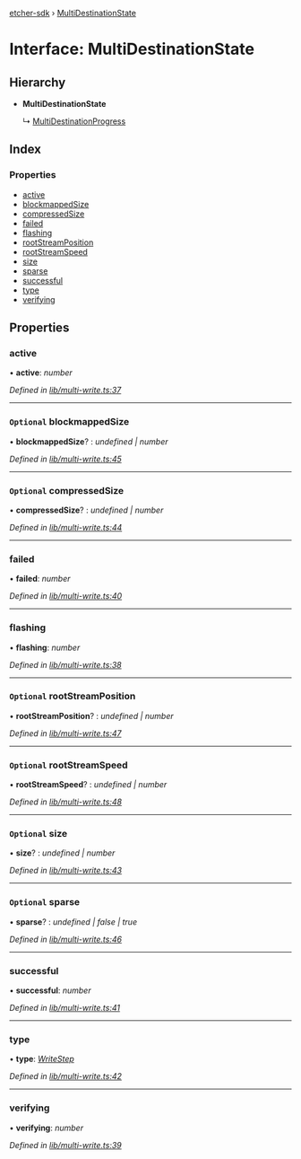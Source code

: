 [etcher-sdk](../README.md) › [MultiDestinationState](multidestinationstate.md)

# Interface: MultiDestinationState

## Hierarchy

* **MultiDestinationState**

  ↳ [MultiDestinationProgress](multidestinationprogress.md)

## Index

### Properties

* [active](multidestinationstate.md#active)
* [blockmappedSize](multidestinationstate.md#optional-blockmappedsize)
* [compressedSize](multidestinationstate.md#optional-compressedsize)
* [failed](multidestinationstate.md#failed)
* [flashing](multidestinationstate.md#flashing)
* [rootStreamPosition](multidestinationstate.md#optional-rootstreamposition)
* [rootStreamSpeed](multidestinationstate.md#optional-rootstreamspeed)
* [size](multidestinationstate.md#optional-size)
* [sparse](multidestinationstate.md#optional-sparse)
* [successful](multidestinationstate.md#successful)
* [type](multidestinationstate.md#type)
* [verifying](multidestinationstate.md#verifying)

## Properties

###  active

• **active**: *number*

*Defined in [lib/multi-write.ts:37](https://github.com/balena-io-modules/etcher-sdk/blob/2f08b24/lib/multi-write.ts#L37)*

___

### `Optional` blockmappedSize

• **blockmappedSize**? : *undefined | number*

*Defined in [lib/multi-write.ts:45](https://github.com/balena-io-modules/etcher-sdk/blob/2f08b24/lib/multi-write.ts#L45)*

___

### `Optional` compressedSize

• **compressedSize**? : *undefined | number*

*Defined in [lib/multi-write.ts:44](https://github.com/balena-io-modules/etcher-sdk/blob/2f08b24/lib/multi-write.ts#L44)*

___

###  failed

• **failed**: *number*

*Defined in [lib/multi-write.ts:40](https://github.com/balena-io-modules/etcher-sdk/blob/2f08b24/lib/multi-write.ts#L40)*

___

###  flashing

• **flashing**: *number*

*Defined in [lib/multi-write.ts:38](https://github.com/balena-io-modules/etcher-sdk/blob/2f08b24/lib/multi-write.ts#L38)*

___

### `Optional` rootStreamPosition

• **rootStreamPosition**? : *undefined | number*

*Defined in [lib/multi-write.ts:47](https://github.com/balena-io-modules/etcher-sdk/blob/2f08b24/lib/multi-write.ts#L47)*

___

### `Optional` rootStreamSpeed

• **rootStreamSpeed**? : *undefined | number*

*Defined in [lib/multi-write.ts:48](https://github.com/balena-io-modules/etcher-sdk/blob/2f08b24/lib/multi-write.ts#L48)*

___

### `Optional` size

• **size**? : *undefined | number*

*Defined in [lib/multi-write.ts:43](https://github.com/balena-io-modules/etcher-sdk/blob/2f08b24/lib/multi-write.ts#L43)*

___

### `Optional` sparse

• **sparse**? : *undefined | false | true*

*Defined in [lib/multi-write.ts:46](https://github.com/balena-io-modules/etcher-sdk/blob/2f08b24/lib/multi-write.ts#L46)*

___

###  successful

• **successful**: *number*

*Defined in [lib/multi-write.ts:41](https://github.com/balena-io-modules/etcher-sdk/blob/2f08b24/lib/multi-write.ts#L41)*

___

###  type

• **type**: *[WriteStep](../README.md#writestep)*

*Defined in [lib/multi-write.ts:42](https://github.com/balena-io-modules/etcher-sdk/blob/2f08b24/lib/multi-write.ts#L42)*

___

###  verifying

• **verifying**: *number*

*Defined in [lib/multi-write.ts:39](https://github.com/balena-io-modules/etcher-sdk/blob/2f08b24/lib/multi-write.ts#L39)*
